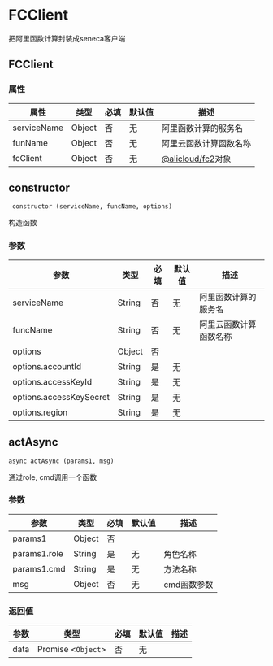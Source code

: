 # FCClient
把阿里函数计算封装成seneca客户端

## FCClient

### 属性

|属性|类型|必填|默认值|描述|
|--- | --- | --- | --- | ---|
|serviceName | Object | 否 | 无 | 阿里函数计算的服务名|
|funName | Object | 否 | 无 | 阿里云函数计算函数名称|
|fcClient | Object | 否 | 无 | [@alicloud/fc2](https://www.npmjs.com/package/@alicloud/fc2)对象|


## constructor
` constructor (serviceName, funcName, options)`

构造函数

### 参数

|参数|类型|必填|默认值|描述|
|--- | --- | --- | --- | ---|
|serviceName | String | 否 | 无 | 阿里函数计算的服务名|
|funcName | String | 否 | 无 | 阿里云函数计算函数名称|
|options | Object | 否 | |
|options.accountId | String | 是 | 无 | |
|options.accessKeyId | String | 是 | 无 | |
|options.accessKeySecret | String | 是 | 无 | |
|options.region | String | 是 | 无 | |


## actAsync
`async actAsync (params1, msg)`

通过role, cmd调用一个函数

### 参数

|参数|类型|必填|默认值|描述|
|--- | --- | --- | --- | ---|
|params1 | Object | 否 | |
|params1.role | String | 是 | 无 | 角色名称|
|params1.cmd | String | 是 | 无 | 方法名称|
|msg | Object | 否 | 无 | cmd函数参数|


### 返回值

|参数|类型|必填|默认值|描述|
|--- | --- | --- | --- | ---|
|data | Promise <`Object`> | 否 | 无 | |

